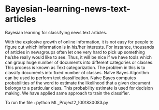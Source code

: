 # Bayesian-learning-news-text-articles
Bayesian learning for classifying news text articles.

With the explosive growth of online information, it is not easy for 
people to figure out which information is in his/her interests. For 
instance, thousands of articles in newsgroups often let one very 
hard to pick up something he/she really would like to see. Thus, it 
will be nice if we have tools which can group huge number of 
documents into different categories or classes. This process is 
known as Text categorization. The problem in this is to classify 
documents into fixed number of classes. Naïve Bayes Algorithm can 
be used to perform text classification. 
Naive Bayes computes probabilities of the word to estimate the 
likelihood that a given document belongs to a particular class.
This probability estimate is used for decision making. We have 
applied same approach to train the classifier.


To run the file : python ML_Project2_1001830083.py
